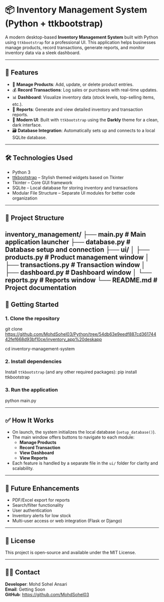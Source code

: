 # 📦 Inventory Management System (Python + ttkbootstrap)

A modern desktop-based **Inventory Management System** built with Python using `ttkbootstrap` for a professional UI. This application helps businesses manage products, record transactions, generate reports, and monitor inventory data via a sleek dashboard.

---

## 🧩 Features

- 🛒 **Manage Products**: Add, update, or delete product entries.
- 💰 **Record Transactions**: Log sales or purchases with real-time updates.
- 📊 **Dashboard**: Visualize inventory data (stock levels, top-selling items, etc.).
- 🧾 **Reports**: Generate and view detailed inventory and transaction reports.
- 🌙 **Modern UI**: Built with `ttkbootstrap` using the **Darkly** theme for a clean, dark interface.
- 🗃️ **Database Integration**: Automatically sets up and connects to a local SQLite database.

---

## 🛠️ Technologies Used

- Python 3
- [ttkbootstrap](https://github.com/israel-dryer/ttkbootstrap) – Stylish themed widgets based on Tkinter
- Tkinter – Core GUI framework
- SQLite – Local database for storing inventory and transactions
- Modular File Structure – Separate UI modules for better code organization

---

## 📂 Project Structure

inventory_management/
├── main.py # Main application launcher
├── database.py # Database setup and connection
├── ui/
│ ├── products.py # Product management window
│ ├── transactions.py # Transaction window
│ ├── dashboard.py # Dashboard window
│ └── reports.py # Reports window
└── README.md # Project documentation
---

## 🚀 Getting Started

### 1. Clone the repository
git clone https://github.com/MohdSohel03/Python/tree/54db63e9eedf887cd36174442fef668d93bf10ce/inventory_app%20deskapp

cd inventory-management-system

### 2. Install dependencies
Install `ttkbootstrap` (and any other required packages):
pip install ttkbootstrap

### 3. Run the application
python main.py

---

## ✅ How It Works

- On launch, the system initializes the local database (`setup_database()`).
- The main window offers buttons to navigate to each module:
  - **Manage Products**
  - **Record Transaction**
  - **View Dashboard**
  - **View Reports**
- Each feature is handled by a separate file in the `ui/` folder for clarity and scalability.

---

## 🔧 Future Enhancements

- PDF/Excel export for reports
- Search/filter functionality
- User authentication
- Inventory alerts for low stock
- Multi-user access or web integration (Flask or Django)

---

## 📄 License

This project is open-source and available under the MIT License.

---

## 🙋‍♂️ Contact

**Developer**: Mohd Sohel Ansari  
**Email**: Getting Soon  
**GitHub**: https://github.com/MohdSohel03

